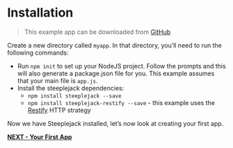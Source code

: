 # Installation

> This example app can be downloaded from [GitHub](https://github.com/riggerthegeek/steeplejack-example)

Create a new directory called `myapp`. In that directory, you’ll need to run the following commands:

 - Run `npm init` to set up your NodeJS project. Follow the prompts and this will also generate a package.json file for
  you. This example assumes that your main file is `app.js`.
 - Install the steeplejack dependencies:
    - `npm install steeplejack --save`
    - `npm install steeplejack-restify --save` - this example uses the [Restify](http://restify.com) HTTP strategy

Now we have Steeplejack installed, let’s now look at creating your first app.

**[NEXT - Your First App](your-first-app.md)**
